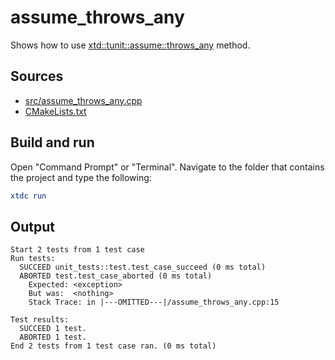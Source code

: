 # assume_throws_any

Shows how to use [xtd::tunit::assume::throws_any](https://gammasoft71.github.io/xtd/reference_guides/latest/classxtd_1_1tunit_1_1assume.html#aaf380ce0f01ac3a31feb94956590f33c) method.

## Sources

* [src/assume_throws_any.cpp](src/assume_throws_any.cpp)
* [CMakeLists.txt](CMakeLists.txt)

## Build and run

Open "Command Prompt" or "Terminal". Navigate to the folder that contains the project and type the following:

```cmake
xtdc run
```

## Output

```
Start 2 tests from 1 test case
Run tests:
  SUCCEED unit_tests::test.test_case_succeed (0 ms total)
  ABORTED test.test_case_aborted (0 ms total)
    Expected: <exception>
    But was:  <nothing>
    Stack Trace: in |---OMITTED---|/assume_throws_any.cpp:15

Test results:
  SUCCEED 1 test.
  ABORTED 1 test.
End 2 tests from 1 test case ran. (0 ms total)
```
